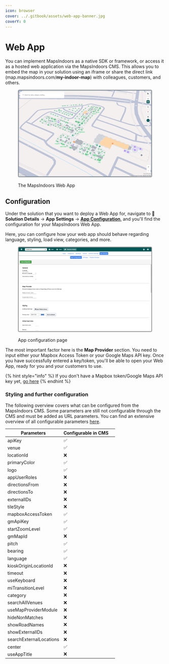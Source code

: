 ```yaml
---
icon: browser
cover: ../.gitbook/assets/web-app-banner.jpg
coverY: 0
---
```


# Web App

You can implement MapsIndoors as a native SDK or framework, or access it as a hosted web application via the MapsIndoors CMS. This allows you to embed the map in your solution using an iframe or share the direct link (map.mapsindoors.com/**my-indoor-map**) with colleagues, customers, and others.

<figure><img src="../.gitbook/assets/web-app.png" alt=""><figcaption><p>The MapsIndoors Web App</p></figcaption></figure>

## Configuration

Under the solution that you want to deploy a Web App for, navigate to :wrench: **Solution Details** → **App Settings** → [**App Configuration**,](https://cms.mapsindoors.com/app-settings/app-config) and you'll find the configuration for your MapsIndoors Web App.&#x20;

Here, you can configure how your web app should behave regarding language, styling, load view, categories, and more.&#x20;

<figure><img src="../.gitbook/assets/cms-config (1).png" alt=""><figcaption><p>App configuration page</p></figcaption></figure>

The most important factor here is the **Map Provider** section. You need to input either your Mapbox Access Token or your Google Maps API key. Once you have successfully entered a key/token, you'll be able to open your Web App, ready for you and your customers to use.&#x20;

{% hint style="info" %}
If you don't have a Mapbox token/Google Maps API key yet, [go here](../sdks-and-frameworks/web/tutorial/getting-started/map-engine-provider/)
{% endhint %}

### Styling and further configuration

The following overview covers what can be configured from the MapsIndoors CMS. Some parameters are still not configurable through the CMS and must be added as URL parameters. You can find an extensive overview of all configurable parameters [here](fast-track-maptemplate/configuration/query-parameters.md).

<table><thead><tr><th>Parameters</th><th>Configurable in CMS</th><th data-hidden></th></tr></thead><tbody><tr><td>apiKey</td><td>✅</td><td></td></tr><tr><td>venue</td><td>✅</td><td></td></tr><tr><td>locationId</td><td>❌</td><td></td></tr><tr><td>primaryColor</td><td>✅</td><td></td></tr><tr><td>logo</td><td>✅</td><td></td></tr><tr><td>appUserRoles</td><td>❌</td><td></td></tr><tr><td>directionsFrom</td><td>❌</td><td></td></tr><tr><td>directionsTo</td><td>❌</td><td></td></tr><tr><td>externalIDs</td><td>❌</td><td></td></tr><tr><td>tileStyle</td><td>❌</td><td></td></tr><tr><td>mapboxAccessToken</td><td>✅</td><td></td></tr><tr><td>gmApiKey</td><td>✅</td><td></td></tr><tr><td>startZoomLevel</td><td>✅</td><td></td></tr><tr><td>gmMapId</td><td>❌</td><td></td></tr><tr><td>pitch</td><td>✅</td><td></td></tr><tr><td>bearing</td><td>✅</td><td></td></tr><tr><td>language</td><td>✅</td><td></td></tr><tr><td>kioskOriginLocationId</td><td>❌</td><td></td></tr><tr><td>timeout</td><td>❌</td><td></td></tr><tr><td>useKeyboard</td><td>❌</td><td></td></tr><tr><td>miTransitionLevel</td><td>❌</td><td></td></tr><tr><td>category</td><td>❌</td><td></td></tr><tr><td>searchAllVenues</td><td>❌</td><td></td></tr><tr><td>useMapProviderModule</td><td>❌</td><td></td></tr><tr><td>hideNonMatches</td><td>❌</td><td></td></tr><tr><td>showRoadNames</td><td>❌</td><td></td></tr><tr><td>showExternalIDs</td><td>❌</td><td></td></tr><tr><td>searchExternalLocations</td><td>❌</td><td></td></tr><tr><td>center</td><td>✅</td><td></td></tr><tr><td>useAppTitle</td><td>❌</td><td></td></tr></tbody></table>
